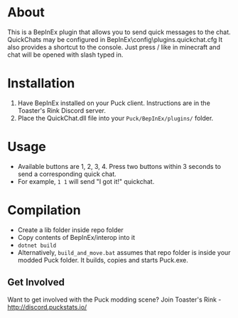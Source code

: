 ﻿# About
This is a BepInEx plugin that allows you to send quick messages to the chat.
QuickChats may be configured in BepInEx\config\plugins.quickchat.cfg
It also provides a shortcut to the console. Just press / like in minecraft and chat will be opened with slash typed in.

# Installation
1. Have BepInEx installed on your Puck client. Instructions are in the Toaster's Rink Discord server.
2. Place the QuickChat.dll file into your `Puck/BepInEx/plugins/` folder.

# Usage
- Available buttons are 1, 2, 3, 4. Press two buttons within 3 seconds to send a corresponding quick chat.
- For example, `1 1` will send "I got it!" quickchat.

# Compilation
- Create a lib folder inside repo folder
- Copy contents of BepInEx/interop into it
- `dotnet build`
- Alternatively, `build_and_move.bat` assumes that repo folder is inside your modded Puck folder. It builds, copies and starts Puck.exe.

## Get Involved
Want to get involved with the Puck modding scene? Join Toaster's Rink - http://discord.puckstats.io/